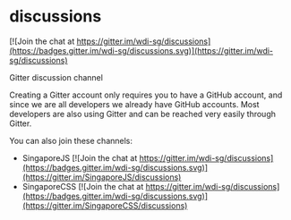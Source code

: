 # discussions

[![Join the chat at https://gitter.im/wdi-sg/discussions](https://badges.gitter.im/wdi-sg/discussions.svg)](https://gitter.im/wdi-sg/discussions)

Gitter discussion channel

Creating a Gitter account only requires you to have a GitHub account, and since we are all developers we already have GitHub accounts. Most developers are also using Gitter and can be reached very easily through Gitter. 

You can also join these channels: 

- SingaporeJS [![Join the chat at https://gitter.im/wdi-sg/discussions](https://badges.gitter.im/wdi-sg/discussions.svg)](https://gitter.im/SingaporeJS/discussions)
- SingaporeCSS [![Join the chat at https://gitter.im/wdi-sg/discussions](https://badges.gitter.im/wdi-sg/discussions.svg)](https://gitter.im/SingaporeCSS/discussions)

